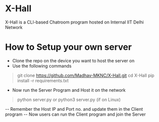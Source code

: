 # X-Hall
X-Hall is a CLI-based Chatroom program hosted on Internal IIT Delhi Network

# How to Setup your own server
- Clone the repo on the device you want to host the server on
- Use the following commands

> git clone https://github.com/Madhav-MKNC/X-Hall.git
> cd X-Hall
> pip install -r requirements.txt

- Now run the Server Program and Host it on the network
> python server.py 
or 
> python3 server.py 
  (if on Linux)
 
-- Remember the Host IP and Port no. and update them in the Client program
-- Now users can run the Client program and join the Server
